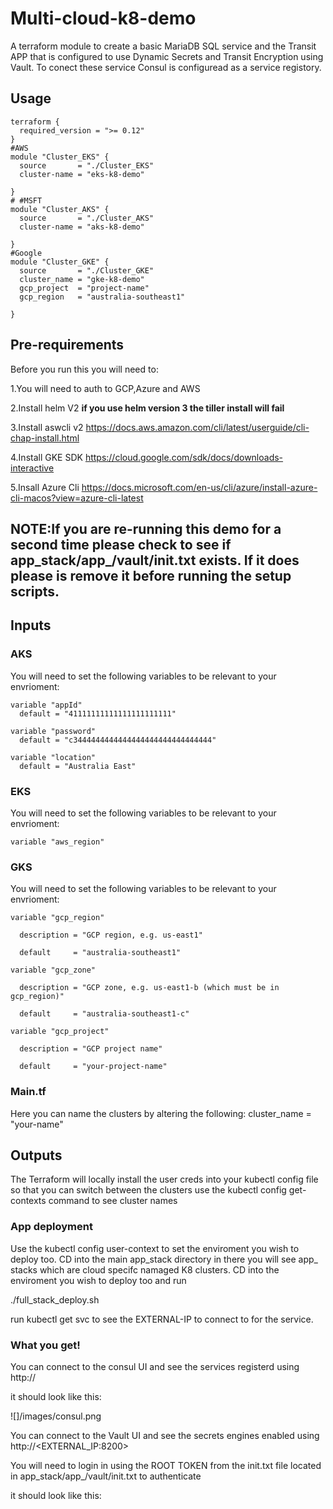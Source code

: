 # Multi-cloud-k8-demo
A terraform module to create a basic MariaDB SQL service and the Transit APP that is configured to use Dynamic Secrets and Transit Encryption using Vault. To conect these service Consul is configuread as a service registory.

## Usage

```hcl
terraform {
  required_version = ">= 0.12"
}
#AWS
module "Cluster_EKS" {
  source       = "./Cluster_EKS"
  cluster-name = "eks-k8-demo"

}
# #MSFT
module "Cluster_AKS" {
  source       = "./Cluster_AKS"
  cluster-name = "aks-k8-demo"

}
#Google
module "Cluster_GKE" {
  source       = "./Cluster_GKE"
  cluster_name = "gke-k8-demo"
  gcp_project  = "project-name"
  gcp_region   = "australia-southeast1"

}
```
## Pre-requirements 
Before you run this you will need to:

1.You will need to auth to GCP,Azure and AWS

2.Install helm V2 **if you use helm version 3 the tiller install will fail**

3.Install aswcli v2 https://docs.aws.amazon.com/cli/latest/userguide/cli-chap-install.html 

4.Install GKE SDK https://cloud.google.com/sdk/docs/downloads-interactive 

5.Insall Azure Cli https://docs.microsoft.com/en-us/cli/azure/install-azure-cli-macos?view=azure-cli-latest 

## NOTE:If you are re-running this demo for a second time please check to see if app_stack/app_<cloud>/vault/init.txt exists. If it does please is remove it before running the setup scripts.

## Inputs
### AKS
You will need to set the following variables to be relevant to your envrioment:
```hcl
variable "appId" 
  default = "41111111111111111111111"

variable "password" 
  default = "c3444444444444444444444444444444"

variable "location" 
  default = "Australia East"
```
### EKS
You will need to set the following variables to be relevant to your envrioment:
```hcl
variable "aws_region" 
```
### GKS
You will need to set the following variables to be relevant to your envrioment:
```hcl
variable "gcp_region" 

  description = "GCP region, e.g. us-east1"
  
  default     = "australia-southeast1"

variable "gcp_zone" 

  description = "GCP zone, e.g. us-east1-b (which must be in gcp_region)"
  
  default     = "australia-southeast1-c"

variable "gcp_project" 

  description = "GCP project name"
  
  default     = "your-project-name"
```

### Main.tf
Here you can name the clusters by altering the following:
cluster_name = "your-name"

## Outputs
The Terraform will locally install the user creds into your kubectl config file so that you can switch between the clusters use the kubectl config get-contexts command to see cluster names


### App deployment

Use the kubectl config user-context <name> to set the enviroment you wish to deploy too.
CD into the main app_stack directory in there you will see app_<cloud> stacks which are cloud specifc namaged K8 clusters. CD into the enviroment you wish to deploy too and run

./full_stack_deploy.sh

run kubectl get svc to see the EXTERNAL-IP to connect to for the service.


### What you get!

You can connect to the consul UI and see the services registerd using http://<EXTERNAL-IP>

it should look like this:

![]/images/consul.png

You can connect to the Vault UI and see the secrets engines enabled using http://<EXTERNAL_IP:8200>

You will need to login in using the ROOT TOKEN from the init.txt file located in app_stack/app_<cloud>/vault/init.txt to authenticate

it should look like this:






